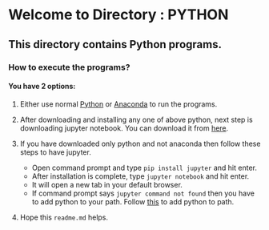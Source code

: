 # Welcome to Directory : PYTHON

## This directory contains Python programs.

### How to execute the programs?

#### You have 2 options:
1. Either use normal [Python](https://www.python.org/downloads/) or [Anaconda](https://www.anaconda.com/products/individual) to run the programs.

2. After downloading and installing any one of above python, next step is downloading jupyter notebook. You can download it from [here](https://jupyter.org/install).

3. If you have downloaded only python and not anaconda then follow these steps to have jupyter.
    - Open command prompt and type `pip install jupyter` and hit enter.
    - After installation is complete, type `jupyter notebook` and hit enter.
    - It will open a new tab in your default browser.
    - If command prompt says `jupyter command not found` then you have to add python to your path. Follow [this](https://datatofish.com/add-python-to-windows-path/) to add python to path.
4. Hope this `readme.md` helps.